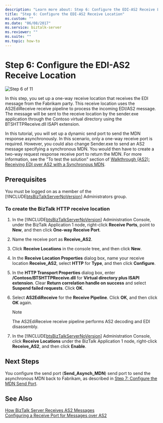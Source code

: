 ```yaml
---
description: "Learn more about: Step 6: Configure the EDI-AS2 Receive Location"
title: "Step 6: Configure the EDI-AS2 Receive Location"
ms.custom: ""
ms.date: "06/08/2017"
ms.service: biztalk-server
ms.reviewer: ""
ms.suite: ""
ms.topic: how-to
---
```

# Step 6: Configure the EDI-AS2 Receive Location
![Step 6 of 11](../core/media/tut-step6-of-11.gif "Tut_Step6_of_11")  
  
 In this step, you set up a one-way receive location that receives the EDI message from the Fabrikam party. This receive location uses the AS2EdiReceive receive pipeline to process the incoming EDI/AS2 message. The message will be sent to the receive location by the sender.exe application through the Contoso virtual directory using the BTSHTTPReceive.dll ISAPI extension.  
  
 In this tutorial, you will set up a dynamic send port to send the MDN response asynchronously. In this scenario, only a one-way receive port is required. However, you could also change Sender.exe to send an AS2 message specifying a synchronous MDN. You would then have to create a two-way request response receive port to return the MDN. For more information, see the "To test the solution" section of [Walkthrough (AS2): Receiving EDI over AS2 with a Synchronous MDN](../core/walkthrough-as2-receiving-edi-over-as2-with-a-synchronous-mdn.md).  
  
## Prerequisites  
 You must be logged on as a member of the [!INCLUDE[btsBizTalkServerNoVersion](../includes/btsbiztalkservernoversion-md.md)] Administrators group.  
  
### To create the BizTalk HTTP receive location  
  
1. In the [!INCLUDE[btsBizTalkServerNoVersion](../includes/btsbiztalkservernoversion-md.md)] Administration Console, under the BizTalk Application 1 node, right-click **Receive Ports**, point to **New**, and then click **One-way Receive Port**.  
  
2. Name the receive port as **Receive_AS2**.  
  
3. Click **Receive Locations** in the console tree, and then click **New**.  
  
4. In the **Receive Location Properties** dialog box, name your receive location **Receive_AS2**, select **HTTP** for **Type**, and then click **Configure**.  
  
5. In the **HTTP Transport Properties** dialog box, enter **/Contoso/BTSHTTPReceive.dll** for **Virtual directory plus ISAPI extension**. Clear **Return correlation handle on success** and select **Suspend failed requests**. Click **OK**.  
  
6. Select **AS2EdiReceive** for the **Receive Pipeline**. Click **OK**, and then click **OK** again.  
  
   > [!NOTE]
   >  The AS2EdiReceive receive pipeline performs AS2 decoding and EDI disassembly.  
  
7. In the [!INCLUDE[btsBizTalkServerNoVersion](../includes/btsbiztalkservernoversion-md.md)] Administration Console, click **Receive Locations** under the BizTalk Application 1 node, right-click **Receive_AS2**, and then click **Enable**.  
  
## Next Steps  
 You configure the send port (**Send_Asynch_MDN**) send port to send the asynchronous MDN back to Fabrikam, as described in [Step 7: Configure the MDN Send Port](../core/step-7-configure-the-mdn-send-port.md).  
  
## See Also  
 [How BizTalk Server Receives AS2 Messages](../core/how-biztalk-server-receives-as2-messages.md)   
 [Configuring a Receive Port for Messages over AS2](../core/configuring-a-receive-port-for-messages-over-as2.md)
